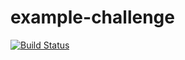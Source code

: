 # example-challenge
[![Build Status](https://travis-ci.org/eda-classroom/example-challenge.svg?branch=master)](https://travis-ci.org/eda-classroom/example-challenge)
